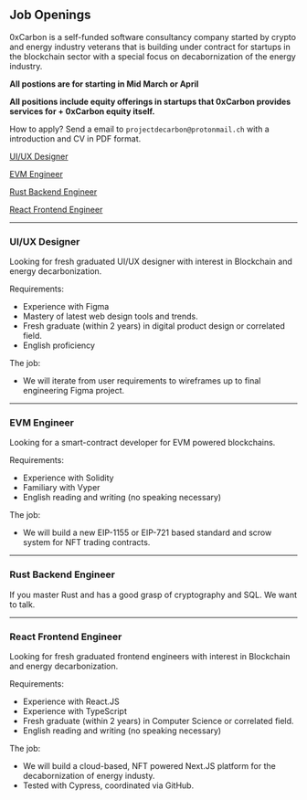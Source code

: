 ## Job Openings

 0xCarbon is a self-funded software consultancy company started by crypto and energy industry veterans that is building under contract for startups in the blockchain sector with a special focus on decabornization of the energy industry.
 
**All postions are for starting in Mid March or April**

**All positions include equity offerings in startups that 0xCarbon provides services for + 0xCarbon equity itself.**

How to apply? Send a email to `projectdecarbon@protonmail.ch` with a introduction and CV in PDF format.

[UI/UX Designer](https://github.com/0xCarbon/jobs#uiux-designer)

[EVM Engineer](https://github.com/0xCarbon/jobs#evm-engineer)

[Rust Backend Engineer](https://github.com/0xCarbon/jobs#rust-backend-engineer)

[React Frontend Engineer](https://github.com/0xCarbon/jobs#react-frontend-engineer)

***
### UI/UX Designer

Looking for fresh graduated UI/UX designer with interest in Blockchain and energy decarbonization.

Requirements:

* Experience with Figma
* Mastery of latest web design tools and trends.
* Fresh graduate (within 2 years) in digital product design or correlated field.
* English proficiency

The job:

* We will iterate from user requirements to wireframes up to final engineering Figma project.

---
### EVM Engineer

Looking for a smart-contract developer for EVM powered blockchains.

Requirements:

* Experience with Solidity
* Familiary with Vyper
* English reading and writing (no speaking necessary)

The job:

* We will build a new EIP-1155 or EIP-721 based standard and scrow system for NFT trading contracts.

---
### Rust Backend Engineer

If you master Rust and has a good grasp of cryptography and SQL. We want to talk.

---
### React Frontend Engineer

Looking for fresh graduated frontend engineers with interest in Blockchain and energy decarbonization.

Requirements:

* Experience with React.JS
* Experience with TypeScript
* Fresh graduate (within 2 years) in Computer Science or correlated field.
* English reading and writing (no speaking necessary)

The job:

* We will build a cloud-based, NFT powered Next.JS platform for the decabornization of energy industy.
* Tested with Cypress, coordinated via GitHub.
